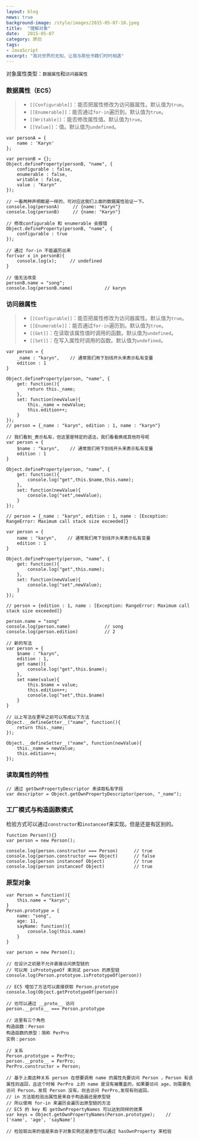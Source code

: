 ```yaml
---
layout: blog
news: true
background-image: /style/images/2015-05-07-10.jpeg
title:  "理解对象"
date:   2015-05-07
category: 原创
tags:
- JavaScript
excerpt: "我对世界的无知，让我与那些书籍们时时相遇"
---
```


对象属性类型：`数据属性`和`访问器属性`

### 数据属性（EC5）

> * `[[Configurable]]`：能否把属性修改为访问器属性。默认值为`true`。
> * `[[Enumerable]]`：能否通过`for-in`遍历到。默认值为`true`。
> * `[[Writable]]`：能否修改属性值。默认值为`true`。
> * `[[Value]]`：值。默认值为`undefined`。

    var personA = {
        name : 'Karyn'
    };

    var personB = {};
    Object.defineProperty(personB, "name", {
        configurable : false,
        enumerable : false,
        writable : false,
        value : "Karyn"
    });

    // 一看两种声明都是一样的，可对应这我们上面的数据属性验证一下。
    console.log(personA)     // {name: "Karyn"}
    console.log(personB)     // {name: "Karyn"}

    // 修改configurable 和 enumerable 会报错
    Object.defineProperty(personB, "name", {
        configurable : true
    });

    // 通过 for-in 不能遍历出来
    for(var x in personB){
        console.log(x);     // undefined
    }

    // 值无法改变
    personB.name = "song";
    console.log(personB.name)            // karyn

### 访问器属性

> * `[[Configurable]]`：能否把属性修改为访问器属性。默认值为`true`。
> * `[[Enumerable]]`：能否通过`for-in`遍历到。默认值为`true`。
> * `[[Get]]`：在读取该属性值时调用的函数。默认值为`undefined`。
> * `[[Set]]`：在写入属性时调用的函数。默认值为`undefined`。


    var person = {
        _name : "karyn",    // 通常我们用下划线开头来表示私有变量
        edition : 1
    }

    Object.defineProperty(person, "name", {
        get: function(){
            return this._name;
        },
        set: function(newValue){
            this._name = newValue;
            this.edition++;
        }
    });
    // person = {_name : "karyn", edition : 1, name : "karyn"}

    // 我们看到_表示私有，但这里是特定的语法，我们看看换成其他符号呢
    var person = {
        $name : "karyn",    // 通常我们用下划线开头来表示私有变量
        edition : 1
    }

    Object.defineProperty(person, "name", {
        get: function(){
            console.log("get",this.$name,this.name);
        },
        set: function(newValue){
            console.log("set",newValue);
        }
    });

    // person = {_name : "karyn", edition : 1, name : [Exception: RangeError: Maximum call stack size exceeded]}

    var person = {
        name : "karyn",    // 通常我们用下划线开头来表示私有变量
        edition : 1
    }

    Object.defineProperty(person, "name", {
        get: function(){
            console.log("get",this.name);
        },
        set: function(newValue){
            console.log("set",newValue);
        }
    });

    // person = {edition : 1, name : [Exception: RangeError: Maximum call stack size exceeded]}

    person.name = "song"
    console.log(person.name)             // song
    console.log(person.edition)          // 2

    // 新的写法
    var person = {
        $name : "karyn",
        edition : 1,
        get name(){
            console.log("get",this.$name);
        },
        set name(value){
            this.$name = value;
            this.edition++;
            console.log("set",this.$name)
        }
    }

    // 以上写法在更早之前可以写成以下方法
    Object.__defineGetter__("name", function(){
        return this._name;
    });

    Object.__defineSetter__("name", function(newValue){
        this._name = newValue;
        this.edition++;
    });

### 读取属性的特性

    // 通过 getOwnPropertyDescriptor 来读取私有字段
    var descriptor = Object.getOwnPropertyDescriptor(person, "_name");

### 工厂模式与构造函数模式

检验方式可以通过`constructor`和`instanceof`来实现。但是还是有区别的。

    function Person(){}
    var person = new Person();

    console.log(person.constructor === Person)      // true
    console.log(person.constructor === Object)      // false
    console.log(person instanceof Object)           // true
    console.log(person instanceof Object)           // true

### 原型对象

    var Person = function(){
        this.name = "karyn";
    }
    Person.prototype = {
        name: "song",
        age: 11,
        sayName: function(){
            console.log(this.name)
        }
    }

    var person = new Person();

    // 在设计之初是不允许直接访问原型链的
    // 可以用 isPrototypeOf 来测试 person 的原型链
    console.log(Person.prototyoe.isPrototypeOf(person))

    // EC5 增加了方法可以直接获取 Person.prototype
    console.log(Object.getPrototypeOf(person))

    // 也可以通过 __proto__ 访问
    person.__proto__ === Person.prototype

    // 这里有三个角色
    构造函数：Person
    构造函数的原型：简称 PerPro
    实例：person

    // 关系
    Person.prototype = PerPro;
    person.__proto__ = PerPro;
    PerPro.constructor = Person;

    // 基于上面这种关系 person 在想要调用 name 的属性先要访问 Person ，Person 有该属性则返回，且这个时候 PerPro 上的 name 是没有被覆盖的，如果要访问 age，则需要先访问 Person，发现 Person 没有，则去访问 PerPro,发现有则返回。
    // in 方法能检验出属性是来自于构造器还是原型链
    // 所以使用 for-in 来遍历会遍历出原型链的方法
    // EC5 的 key 和 getOwnPropertyNames 可以达到同样的效果
    var keys = Object.getOwnPropertyNames(Person.prototype);    // ['name', 'age', 'sayName']

    // 检验取出来的值是来自于对象实例还是原型可以通过 hasOwnProperty 来检验

